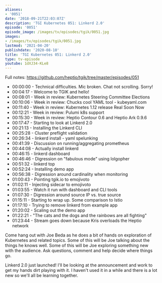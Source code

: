 ```yaml
---
aliases:
- '0051'
date: '2018-09-21T22:03:07Z'
description: 'TGI Kubernetes 051: Linkerd 2.0'
episode: '0051'
episode_image: /images/tv/episodes/tgik/0051.jpg
images:
- /images/tv/episodes/tgik/0051.jpg
lastmod: '2021-04-20'
publishdate: '2020-08-10'
title: 'TGI Kubernetes 051: Linkerd 2.0'
type: tv-episode
youtube: 1dXJ34-KLe8
---
```


Full notes: https://github.com/heptio/tgik/tree/master/episodes/051

- 00:00:00 - Technical difficulties. Mic broken. Chat not scrolling. Sorry!
- 00:04:17 - Welcome to TGIK and hello!
- 00:08:01 - Week in review: Kubernetes Steering Committee Elections
- 00:10:06 - Week in review: Chucks cool YAML tool - kubeyaml.com
- 00:11:40 - Week in review: Kubernetes 1.12 release Real Soon Now
- 00:12:21 - Week in review: Pulumi k8s support
- 00:15:30 - Week in review: Heptio Contour 0.6 and Heptio Ark 0.9.6
- 00:17:47 - Starting to look at Linkerd 2.0
- 00:21:13 - Installing the Linkerd CLI
- 00:25:28 - Cluster preflight validation
- 00:26:34 - linkerd install - yaml spelunking
- 00:41:39 - Discussion on running/aggregating prometheus
- 00:44:08 - Actually install linkerd
- 00:46:15 - linkerd dashboard
- 00:46:46 - Digression on &#34;fabulous mode&#34; using lolgopher
- 00:51:32 - linkerd top
- 00:52:24 - Installing demo app
- 00:56:38 - Digression around cardinality when monitoring
- 01:00:43 - Pointing tgik.io to emojivoto
- 01:02:11 - Injecting sidecar to emojivoto
- 01:03:55 - Watch it run with dashboard and CLI tools
- 01:07:30 - Digression around source IP vs. true source
- 01:15:11 - Starting to wrap up. Some comparison to Istio
- 01:17:10 - Trying to remove linkerd from example app
- 01:20:02 - Scaling out the demo app
- 01:22:21 - &#34;The cats and the dogs and the rainbows are all fighting&#34;
- 01:23:44 - Stream goes down because Kris overloads the Heptio network

Come hang out with Joe Beda as he does a bit of hands on exploration of Kubernetes and related topics. Some of this will be Joe talking about the things he knows well. Some of this will be Joe exploring something new with the audience. Ask questions, comment and help decide where things go.

Linkerd 2.0 just launched! I&#39;ll be looking at the announcement and work to get my hands dirt playing with it. I haven&#39;t used it in a while and there is a lot new so we&#39;ll all be learning together.